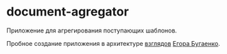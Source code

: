# document-agregator

Приложение для агрегирования поступающих шаблонов.

Пробное создание приложения в архитектуре [взглядов](http://www.eolang.ru/) [Егора Бугаенко](https://github.com/yegor256).